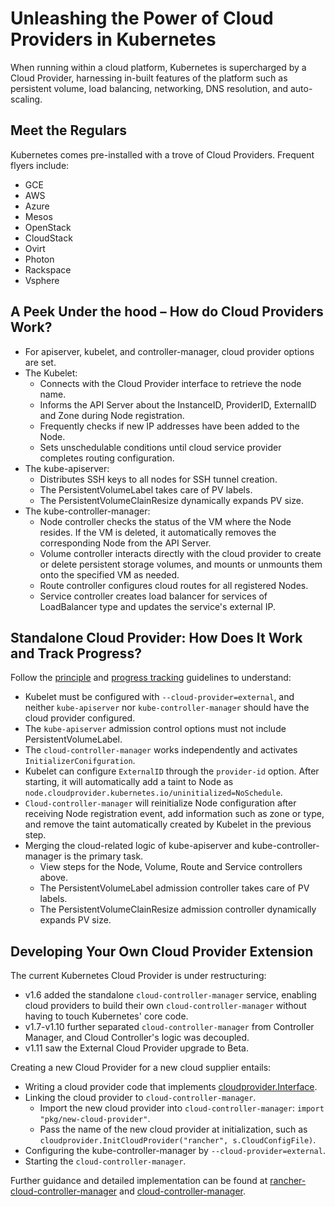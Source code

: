 # Unleashing the Power of Cloud Providers in Kubernetes

When running within a cloud platform, Kubernetes is supercharged by a Cloud Provider, harnessing in-built features of the platform such as persistent volume, load balancing, networking, DNS resolution, and auto-scaling.

## Meet the Regulars

Kubernetes comes pre-installed with a trove of Cloud Providers. Frequent flyers include:

* GCE
* AWS
* Azure
* Mesos
* OpenStack
* CloudStack
* Ovirt
* Photon
* Rackspace
* Vsphere

## A Peek Under the hood – How do Cloud Providers Work?

* For apiserver, kubelet, and controller-manager, cloud provider options are set.
* The Kubelet:
  * Connects with the Cloud Provider interface to retrieve the node name.
  * Informs the API Server about the InstanceID, ProviderID, ExternalID and Zone during Node registration.
  * Frequently checks if new IP addresses have been added to the Node.
  * Sets unschedulable conditions until cloud service provider completes routing configuration.
* The kube-apiserver:
  * Distributes SSH keys to all nodes for SSH tunnel creation.
  * The PersistentVolumeLabel takes care of PV labels.
  * The PersistentVolumeClainResize dynamically expands PV size.
* The kube-controller-manager:
  * Node controller checks the status of the VM where the Node resides. If the VM is deleted, it automatically removes the corresponding Node from the API Server.
  * Volume controller interacts directly with the cloud provider to create or delete persistent storage volumes, and mounts or unmounts them onto the specified VM as needed.
  * Route controller configures cloud routes for all registered Nodes.
  * Service controller creates load balancer for services of LoadBalancer type and updates the service's external IP.

## Standalone Cloud Provider: How Does It Work and Track Progress?

Follow the [principle](https://kubernetes.io/docs/tasks/administer-cluster/running-cloud-controller/) and [progress tracking](https://github.com/kubernetes/features/issues/88) guidelines to understand:

* Kubelet must be configured with `--cloud-provider=external`, and neither `kube-apiserver` nor `kube-controller-manager` should have the cloud provider configured.
* The `kube-apiserver` admission control options must not include PersistentVolumeLabel.
* The `cloud-controller-manager` works independently and activates `InitializerConifguration`.
* Kubelet can configure `ExternalID` through the `provider-id` option. After starting, it will automatically add a taint to Node as `node.cloudprovider.kubernetes.io/uninitialized=NoSchedule`.
* `Cloud-controller-manager` will reinitialize Node configuration after receiving Node registration event, add information such as zone or type, and remove the taint automatically created by Kubelet in the previous step.
* Merging the cloud-related logic of kube-apiserver and kube-controller-manager is the primary task.
  * View steps for the Node, Volume, Route and Service controllers above.
  * The PersistentVolumeLabel admission controller takes care of PV labels.
  * The PersistentVolumeClainResize admission controller dynamically expands PV size.

## Developing Your Own Cloud Provider Extension

The current Kubernetes Cloud Provider is under restructuring:

* v1.6 added the standalone `cloud-controller-manager` service, enabling cloud providers to build their own `cloud-controller-manager` without having to touch Kubernetes' core code.
* v1.7-v1.10 further separated `cloud-controller-manager` from Controller Manager, and Cloud Controller's logic was decoupled.
* v1.11 saw the External Cloud Provider upgrade to Beta.

Creating a new Cloud Provider for a new cloud supplier entails:

* Writing a cloud provider code that implements [cloudprovider.Interface](https://github.com/kubernetes/cloud-provider/blob/master/cloud.go).
* Linking the cloud provider to `cloud-controller-manager`.
  * Import the new cloud provider into `cloud-controller-manager`: `import "pkg/new-cloud-provider"`.
  * Pass the name of the new cloud provider at initialization, such as `cloudprovider.InitCloudProvider("rancher", s.CloudConfigFile)`.
* Configuring the kube-controller-manager by `--cloud-provider=external`.
* Starting the `cloud-controller-manager`.

Further guidance and detailed implementation can be found at [rancher-cloud-controller-manager](https://github.com/rancher/rancher-cloud-controller-manager) and [cloud-controller-manager](https://github.com/kubernetes/cloud-provider).